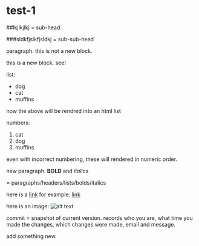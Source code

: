 # test-1

##lkjlkjlkj = sub-head

###sldkfjslkfjsldkj = sub-sub-head

paragraph.
this is not a new block.

this is a new block.
see!

list:
* dog
* cat
* muffins

now the above will be rendred into an html list

numbers:
1. cat
2. dog
5. muffins

even with incorrect numbering, these will rendered in numeric order.

new paragraph.
**BOLD** and *italics*

= paragraphs/headers/lists/bolds/italics

here is a [link](url)
for example: [link](https://uidaholib.github.io/get-git/1why.html)

here is an image:
![alt text](url)

commit = snapshot of current version. records who you are, what time you made the changes, which changes were made, email and message.

add something new. 
